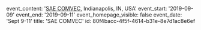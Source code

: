event_content: '[SAE COMVEC](https://www.sae.org/attend/comvec), Indianapolis, IN, USA'
event_start: '2019-09-09'
event_end: '2019-09-11'
event_homepage_visible: false
event_date: 'Sept 9-11'
title: 'SAE COMVEC'
id: 80f4bacc-4f5f-4614-b31e-8e7d1ac8e6ef
